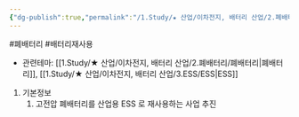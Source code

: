 ```yaml
---
{"dg-publish":true,"permalink":"/1.Study/★ 산업/이차전지, 배터리 산업/2.폐배터리/종목/영화테크/","created":"2024-11-20T21:02:27.632+09:00","updated":"2025-06-03T20:07:21.407+09:00"}
---
```


#폐배터리 #배터리재사용




- 관련테마: [[1.Study/★ 산업/이차전지, 배터리 산업/2.폐배터리/폐배터리\|폐배터리]], [[1.Study/★ 산업/이차전지, 배터리 산업/3.ESS/ESS\|ESS]]


1. 기본정보
	1. 고전압 폐배터리를 산업용 ESS 로 재사용하는 사업 추진